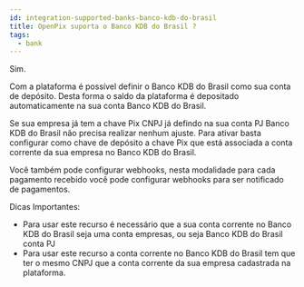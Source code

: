 ```yaml
---
id: integration-supported-banks-banco-kdb-do-brasil
title: OpenPix suporta o Banco KDB do Brasil ?
tags:
  - bank
---
```


Sim.

Com a plataforma é possível definir o Banco KDB do Brasil como sua conta de depósito. Desta forma o saldo da plataforma é depositado automaticamente na sua conta Banco KDB do Brasil.

Se sua empresa já tem a chave Pix CNPJ já defindo na sua conta PJ Banco KDB do Brasil não precisa realizar nenhum ajuste. Para ativar basta configurar como chave de depósito a chave Pix que está associada a conta corrente da sua empresa no Banco KDB do Brasil.

Você também pode configurar webhooks, nesta modalidade para cada pagamento recebido você pode configurar webhooks para ser notificado de pagamentos.

Dicas Importantes:

- Para usar este recurso é necessário que a sua conta corrente no Banco KDB do Brasil seja uma conta empresas, ou seja Banco KDB do Brasil conta PJ
- Para usar este recurso a conta corrente no Banco KDB do Brasil tem que ter o mesmo CNPJ que a conta corrente da sua empresa cadastrada na plataforma.
